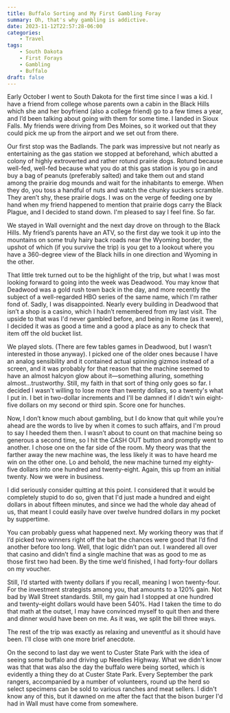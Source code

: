 ```yaml
---
title: Buffalo Sorting and My First Gambling Foray
summary: Oh, that's why gambling is addictive.
date: 2023-11-12T22:57:28-06:00
categories:
    - Travel
tags:
    - South Dakota
    - First Forays
    - Gambling
    - Buffalo
draft: false
---
```


Early October I went to South Dakota for the first time since I was a kid. I have a friend from college whose parents own a cabin in the Black Hills which she and her boyfriend (also a college friend) go to a few times a year, and I’d been talking about going with them for some time. I landed in Sioux Falls. My friends were driving from Des Moines, so it worked out that they could pick me up from the airport and we set out from there.

Our first stop was the Badlands. The park was impressive but not nearly as entertaining as the gas station we stopped at beforehand, which abutted a colony of highly extroverted and rather rotund prairie dogs. Rotund because well-fed, well-fed because what you do at this gas station is you go in and buy a bag of peanuts (preferably salted) and take them out and stand among the prairie dog mounds and wait for the inhabitants to emerge. When they do, you toss a handful of nuts and watch the chunky suckers scramble. They aren’t shy, these prairie dogs. I was on the verge of feeding one by hand when my friend happened to mention that prairie dogs carry the Black Plague, and I decided to stand down. I'm pleased to say I feel fine. So far.

We stayed in Wall overnight and the next day drove on through to the Black Hills. My friend’s parents have an ATV, so the first day we took it up into the mountains on some truly hairy back roads near the Wyoming border, the upshot of which (if you survive the trip) is you get to a lookout where you have a 360-degree view of the Black hills in one direction and Wyoming in the other.

That little trek turned out to be the highlight of the trip, but what I was most looking forward to going into the week was Deadwood. You may know that Deadwood was a gold rush town back in the day, and more recently the subject of a well-regarded HBO series of the same name, which I'm rather fond of. Sadly, I was disappointed. Nearly every building in Deadwood that isn’t a shop is a casino, which I hadn’t remembered from my last visit. The upside to that was I'd never gambled before, and being in Rome (as it were), I decided it was as good a time and a good a place as any to check that item off the old bucket list.

We played slots. (There are few tables games in Deadwood, but I wasn’t interested in those anyway). I picked one of the older ones because I have an analog sensibility and it contained actual spinning gizmos instead of a screen, and it was probably for that reason that the machine seemed to have an almost halcyon glow about it—something alluring, something almost…trustworthy. Still, my faith in that sort of thing only goes so far. I decided I wasn't willing to lose more than twenty dollars, so a twenty's what I put in. I bet in two-dollar increments and I'll be damned if I didn't win eight-five dollars on my second or third spin. Score one for hunches.

Now, I don’t know much about gambling, but I do know that quit while you’re ahead are the words to live by when it comes to such affairs, and I'm proud to say I heeded them then. I wasn’t about to count on that machine being so generous a second time, so I hit the CASH OUT button and promptly went to another. I chose one on the far side of the room. My theory was that the farther away the new machine was, the less likely it was to have heard me win on the other one. Lo and behold, the new machine turned my eighty-five dollars into one hundred and twenty-eight. Again, this up from an initial twenty. Now we were in business.

I did seriously consider quitting at this point. I considered that it would be completely stupid to do so, given that I'd just made a hundred and eight dollars in about fifteen minutes, and since we had the whole day ahead of us, that meant I could easily have over twelve hundred dollars in my pocket by suppertime.

You can probably guess what happened next. My working theory was that if I’d picked two winners right off the bat the chances were good that I’d find another before too long. Well, that logic didn’t pan out. I wandered all over that casino and didn’t find a single machine that was as good to me as those first two had been. By the time we’d finished, I had forty-four dollars on my voucher.

Still, I’d started with twenty dollars if you recall, meaning I won twenty-four. For the investment strategists among you, that amounts to a 120% gain. Not bad by Wall Street standards. Still, my gain had I stopped at one hundred and twenty-eight dollars would have been 540%. Had I taken the time to do that math at the outset, I may have convinced myself to quit then and there and dinner would have been on me. As it was, we split the bill three ways.

The rest of the trip was exactly as relaxing and uneventful as it should have been. I'll close with one more brief anecdote.

On the second to last day we went to Custer State Park with the idea of seeing some buffalo and driving up Needles Highway. What we didn't know was that that was also the day the buffalo were being sorted, which is evidently a thing they do at Custer State Park. Every September the park rangers, accompanied by a number of volunteers, round up the herd so select specimens can be sold to various ranches and meat sellers. I didn't know any of this, but it dawned on me after the fact that the bison burger I'd had in Wall must have come from somewhere.
